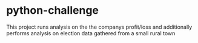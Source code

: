 # python-challenge
This project runs analysis on the the companys profit/loss and additionally performs analysis on election data gathered from a small rural town
